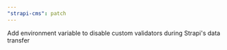 ```yaml
---
"strapi-cms": patch
---
```


Add environment variable to disable custom validators during Strapi's data transfer
